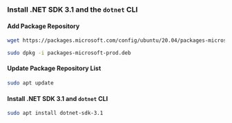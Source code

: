 
### Install .NET SDK 3.1 and the `dotnet` CLI

#### Add Package Repository

```bash
wget https://packages.microsoft.com/config/ubuntu/20.04/packages-microsoft-prod.deb 

sudo dpkg -i packages-microsoft-prod.deb
```

#### Update Package Repository List

```bash
sudo apt update 
```

#### Install .NET SDK 3.1 and `dotnet` CLI

```bash
sudo apt install dotnet-sdk-3.1 
```
